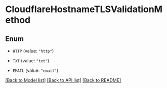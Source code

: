 # CloudflareHostnameTLSValidationMethod

## Enum


* `HTTP` (value: `"http"`)

* `TXT` (value: `"txt"`)

* `EMAIL` (value: `"email"`)


[[Back to Model list]](../README.md#documentation-for-models) [[Back to API list]](../README.md#documentation-for-api-endpoints) [[Back to README]](../README.md)


